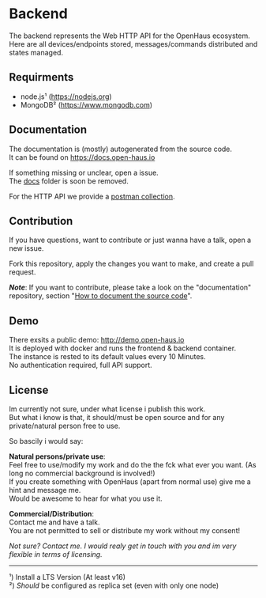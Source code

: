 # Backend
The backend represents the Web HTTP API for the OpenHaus ecosystem.<br />
Here are all devices/endpoints stored, messages/commands distributed and states managed.


## Requirments
- node.js¹ (https://nodejs.org)
- MongoDB² (https://www.mongodb.com)


## Documentation
The documentation is (mostly) autogenerated from the source code.<br />
It can be found on https://docs.open-haus.io<br />

If something missing or unclear, open a issue.<br />
The [docs](docs) folder is soon be removed.

For the HTTP API we provide a [postman collection](postman.json).


## Contribution
If you have questions, want to contribute or just wanna have a talk, open a new issue.

Fork this repository, apply the changes you want to make, and create a pull request.

__*Note*__: If you want to contribute, please take a look on the "documentation" repository, section "[How to document the source code](https://github.com/OpenHausIO/documentation#how-to-document-the-source-code)".

## Demo
There exsits a public demo: http://demo.open-haus.io<br />
It is deployed with docker and runs the frontend & backend container.<br />
The instance is rested to its default values every 10 Minutes.<br />
No authentication required, full API support.


## License
Im currently not sure, under what license i publish this work.<br />
But what i know is that, it should/must be open source and for any private/natural person free to use.

So bascily i would say:

__Natural persons/private use__:<br />
Feel free to use/modify my work and do the the fck what ever you want. (As long no commercial background is involved!)<br />
If you create something with OpenHaus (apart from normal use) give me a hint and message me.<br />
Would be awesome to hear for what you use it.

__Commercial/Distribution__:<br />
Contact me and have a talk. <br /> 
You are not permitted to sell or distribute my work without my consent!

*Not sure? Contact me. I would realy get in touch with you and im very flexible in terms of licensing.*

----
¹) Install a LTS Version (At least v16)<br />
²) *Should* be configured as replica set (even with only one node)